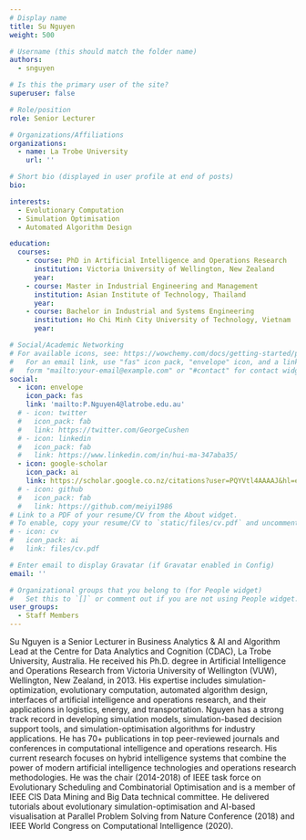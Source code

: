 ```yaml
---
# Display name
title: Su Nguyen
weight: 500

# Username (this should match the folder name)
authors:
  - snguyen

# Is this the primary user of the site?
superuser: false

# Role/position
role: Senior Lecturer

# Organizations/Affiliations
organizations:
  - name: La Trobe University
    url: ''

# Short bio (displayed in user profile at end of posts)
bio: 

interests:
  - Evolutionary Computation
  - Simulation Optimisation
  - Automated Algorithm Design

education:
  courses:
    - course: PhD in Artificial Intelligence and Operations Research
      institution: Victoria University of Wellington, New Zealand
      year: 
    - course: Master in Industrial Engineering and Management
      institution: Asian Institute of Technology, Thailand
      year: 
    - course: Bachelor in Industrial and Systems Engineering
      institution: Ho Chi Minh City University of Technology, Vietnam
      year: 

# Social/Academic Networking
# For available icons, see: https://wowchemy.com/docs/getting-started/page-builder/#icons
#   For an email link, use "fas" icon pack, "envelope" icon, and a link in the
#   form "mailto:your-email@example.com" or "#contact" for contact widget.
social:
  - icon: envelope
    icon_pack: fas
    link: 'mailto:P.Nguyen4@latrobe.edu.au'
  # - icon: twitter
  #   icon_pack: fab
  #   link: https://twitter.com/GeorgeCushen
  # - icon: linkedin
  #   icon_pack: fab
  #   link: https://www.linkedin.com/in/hui-ma-347aba35/
  - icon: google-scholar
    icon_pack: ai
    link: https://scholar.google.co.nz/citations?user=PQYVtl4AAAAJ&hl=en
  # - icon: github
  #   icon_pack: fab
  #   link: https://github.com/meiyi1986
# Link to a PDF of your resume/CV from the About widget.
# To enable, copy your resume/CV to `static/files/cv.pdf` and uncomment the lines below.
# - icon: cv
#   icon_pack: ai
#   link: files/cv.pdf

# Enter email to display Gravatar (if Gravatar enabled in Config)
email: ''

# Organizational groups that you belong to (for People widget)
#   Set this to `[]` or comment out if you are not using People widget.
user_groups:
  - Staff Members
---
```


Su Nguyen is a Senior Lecturer in Business Analytics & AI and Algorithm Lead at the Centre for Data Analytics and Cognition (CDAC), La Trobe University, Australia. He received his Ph.D. degree in Artificial Intelligence and Operations Research from Victoria University of Wellington (VUW), Wellington, New Zealand, in 2013. His expertise includes simulation-optimization, evolutionary computation, automated algorithm design, interfaces of artificial intelligence and operations research, and their applications in logistics, energy, and transportation. Nguyen has a strong track record in developing simulation models, simulation-based decision support tools, and simulation-optimisation algorithms for industry applications. He has 70+ publications in top peer-reviewed journals and conferences in computational intelligence and operations research. His current research focuses on hybrid intelligence systems that combine the power of modern artificial intelligence technologies and operations research methodologies. He was the chair (2014-2018) of IEEE task force on Evolutionary Scheduling and Combinatorial Optimisation and is a member of IEEE CIS Data Mining and Big Data technical committee. He delivered tutorials about evolutionary simulation-optimisation and AI-based visualisation at Parallel Problem Solving from Nature Conference (2018) and IEEE World Congress on Computational Intelligence (2020).

